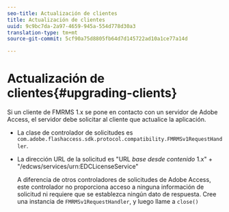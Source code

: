 ```yaml
---
seo-title: Actualización de clientes
title: Actualización de clientes
uuid: 9c9bc7da-2a97-4659-945a-554d778d30a3
translation-type: tm+mt
source-git-commit: 5cf90a75d8805fb64d7d145722ad10a1ce77a14d

---
```



# Actualización de clientes{#upgrading-clients}

Si un cliente de FMRMS 1.x se pone en contacto con un servidor de Adobe Access, el servidor debe solicitar al cliente que actualice la aplicación.

* La clase de controlador de solicitudes es `com.adobe.flashaccess.sdk.protocol.compatibility.FMRMSv1RequestHandler`.
* La dirección URL de la solicitud es &quot;URL *base desde contenido* 1.x&quot; + &quot;/edcws/services/urn:EDCLicenseService&quot;

   A diferencia de otros controladores de solicitudes de Adobe Access, este controlador no proporciona acceso a ninguna información de solicitud ni requiere que se establezca ningún dato de respuesta. Cree una instancia de `FMRMSv1RequestHandler`, y luego llame a `close()`